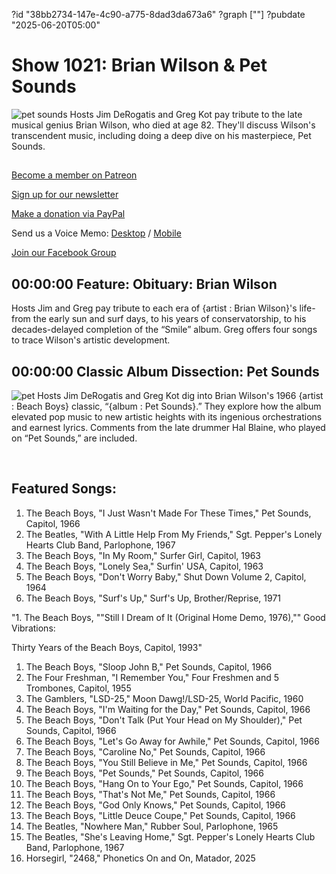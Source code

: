 ?id "38bb2734-147e-4c90-a775-8dad3da673a6"
?graph [""]
?pubdate "2025-06-20T05:00"
# Show 1021: Brian Wilson & Pet Sounds
![pet sounds](https://static.soundopinions.org/images/2025/petsoundscover.jpg)
Hosts Jim DeRogatis and Greg Kot pay tribute to the late musical genius Brian Wilson, who died at age 82. They'll discuss Wilson's transcendent music, including doing a deep dive on his masterpiece, Pet Sounds.

## 

[Become a member on Patreon](https://bit.ly/3slWZvc)

[Sign up for our newsletter](https://bit.ly/3eEvRnG)

[Make a donation via PayPal](https://bit.ly/3dmt9lU)

Send us a Voice Memo: [Desktop](http://bit.ly/2RyD5Ah) / [Mobile](http://sayhi.chat/soundops)

[Join our Facebook Group](https://bit.ly/3sivr9T)



## 00:00:00 Feature: Obituary: Brian Wilson

Hosts Jim and Greg pay tribute to each era of {artist : Brian Wilson}'s life- from the early sun and surf days, to his years of conservatorship, to his decades-delayed completion of the “Smile” album. Greg offers four songs to trace Wilson's artistic development.



## 00:00:00 Classic Album Dissection: Pet Sounds
![pet](https://static.soundopinions.org/images/2025/petsoundscover.jpg)
Hosts Jim DeRogatis and Greg Kot dig into Brian Wilson's 1966 {artist : Beach Boys} classic, “{album : Pet Sounds}.” They explore how the album elevated pop music to new artistic heights with its ingenious orchestrations and earnest lyrics. Comments from the late drummer Hal Blaine, who played on “Pet Sounds,” are included.

 



## Featured Songs:

1. The Beach Boys, "I Just Wasn't Made For These Times," Pet Sounds, Capitol, 1966
2. The Beatles, "With A Little Help From My Friends," Sgt. Pepper's Lonely Hearts Club Band, Parlophone, 1967
3. The Beach Boys, "In My Room," Surfer Girl, Capitol, 1963
4. The Beach Boys, "Lonely Sea," Surfin' USA, Capitol, 1963
5. The Beach Boys, "Don't Worry Baby," Shut Down Volume 2, Capitol, 1964
6. The Beach Boys, "Surf's Up," Surf's Up, Brother/Reprise, 1971

"1. The Beach Boys, ""Still I Dream of It (Original Home Demo, 1976),"" Good Vibrations:

Thirty Years of the Beach Boys, Capitol, 1993"

1. The Beach Boys, "Sloop John B," Pet Sounds, Capitol, 1966
2. The Four Freshman, "I Remember You," Four Freshmen and 5 Trombones, Capitol, 1955
3. The Gamblers, "LSD-25," Moon Dawg!/LSD-25, World Pacific, 1960
4. The Beach Boys, "I'm Waiting for the Day," Pet Sounds, Capitol, 1966
5. The Beach Boys, "Don't Talk (Put Your Head on My Shoulder)," Pet Sounds, Capitol, 1966
6. The Beach Boys, "Let's Go Away for Awhile," Pet Sounds, Capitol, 1966
7. The Beach Boys, "Caroline No," Pet Sounds, Capitol, 1966
8. The Beach Boys, "You Still Believe in Me," Pet Sounds, Capitol, 1966
9. The Beach Boys, "Pet Sounds," Pet Sounds, Capitol, 1966
10. The Beach Boys, "Hang On to Your Ego," Pet Sounds, Capitol, 1966
11. The Beach Boys, "That's Not Me," Pet Sounds, Capitol, 1966
12. The Beach Boys, "God Only Knows," Pet Sounds, Capitol, 1966
13. The Beach Boys, "Little Deuce Coupe," Pet Sounds, Capitol, 1966
14. The Beatles, "Nowhere Man," Rubber Soul, Parlophone, 1965
15. The Beatles, "She's Leaving Home," Sgt. Pepper's Lonely Hearts Club Band, Parlophone, 1967
16. Horsegirl, "2468," Phonetics On and On, Matador, 2025